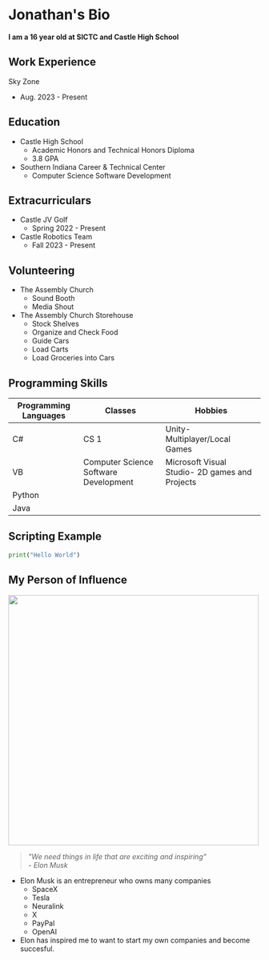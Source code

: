 # Jonathan's Bio
<b> I am a 16 year old at SICTC and Castle High School</b>

## Work Experience

Sky Zone
- Aug. 2023 - Present

## Education

 - Castle High School 
    - Academic Honors and Technical Honors Diploma
    - 3.8 GPA
 - Southern Indiana Career & Technical Center
    - Computer Science Software Development

## Extracurriculars

- Castle JV Golf
    - Spring 2022 - Present
- Castle Robotics Team
    - Fall 2023 - Present

## Volunteering
- The Assembly Church
    - Sound Booth
    - Media Shout
- The Assembly Church Storehouse
    - Stock Shelves
    - Organize and Check Food
    - Guide Cars
    - Load Carts
    - Load Groceries into Cars

## Programming Skills
|Programming Languages|Classes|Hobbies|
|---|---|---|
|C#|CS 1|Unity- Multiplayer/Local Games|
|VB|Computer Science Software Development|Microsoft Visual Studio- 2D games and Projects|
|Python|
|Java|



## Scripting Example

```python
print("Hello World")
```

## My Person of Influence
<kbd>
<img src = "https://d28hgpri8am2if.cloudfront.net/book_images/onix/cvr9781982181284/elon-musk-9781982181284_hr.jpg" height = "500px">
</kbd>

> *"We need things in life that are exciting and inspiring"* <br> *- Elon Musk* <br>
- Elon Musk is an entrepreneur who owns many companies
    - SpaceX
    - Tesla
    - Neuralink
    - X
    - PayPal
    - OpenAI
- Elon has inspired me to want to start my own companies and become succesful.
